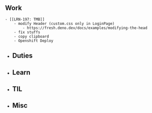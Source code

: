 ## Work
	- [[LRN-197: TMB]]
		- modify Header (custom.css only in LoginPage)
			- https://fresh.deno.dev/docs/examples/modifying-the-head
		- fix stuffs
		- copy clipboard
		- Openshift Deploy
- ## Duties
- ## Learn
- ## TIL
- ## Misc